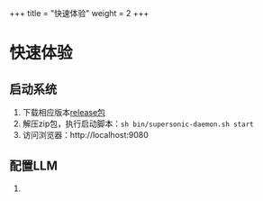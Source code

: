 +++
title = "快速体验"
weight = 2
+++

# 快速体验

## 启动系统

1. 下载相应版本[release包](https://github.com/tencentmusic/supersonic/releases)
2. 解压zip包，执行启动脚本：`sh bin/supersonic-daemon.sh start`
3. 访问浏览器：http://localhost:9080

## 配置LLM

1. 